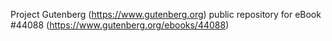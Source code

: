 Project Gutenberg (https://www.gutenberg.org) public repository for eBook #44088 (https://www.gutenberg.org/ebooks/44088)
